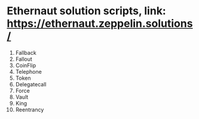 # Ethernaut solution scripts, link: https://ethernaut.zeppelin.solutions/

01. Fallback
02. Fallout
03. CoinFlip
04. Telephone
05. Token
06. Delegatecall
07. Force
08. Vault
09. King
10. Reentrancy

